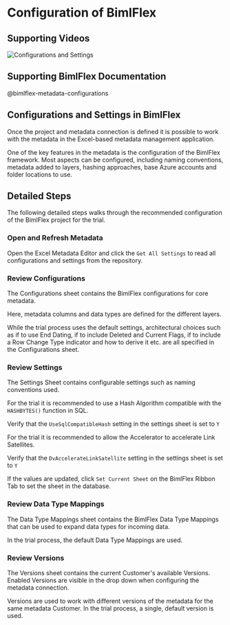 # Configuration of BimlFlex

## Supporting Videos

![Configurations and Settings](https://www.youtube.com/watch?v=yMDi0RaB9G8?rel=0&autoplay=0)

## Supporting BimlFlex Documentation

@bimlflex-metadata-configurations

## Configurations and Settings in BimlFlex

Once the project and metadata connection is defined it is possible to work with the metadata in the Excel-based metadata management application.

One of the key features in the metadata is the configuration of the BimlFlex framework. Most aspects can be configured, including naming conventions, metadata added to layers, hashing approaches, base Azure accounts and folder locations to use.

## Detailed Steps

The following detailed steps walks through the recommended configuration of the BimlFlex project for the trial.

### Open and Refresh Metadata

Open the Excel Metadata Editor and click the `Get All Settings` to read all configurations and settings from the repository.

### Review Configurations

The Configurations sheet contains the BimlFlex configurations for core metadata.

Here, metadata columns and data types are defined for the different layers.

While the trial process uses the default settings, architectural choices such as if to use End Dating, if to include Deleted and Current Flags, if to include a Row Change Type indicator and how to derive it etc. are all specified in the Configurations sheet.

### Review Settings

The Settings Sheet contains configurable settings such as naming conventions used.

For the trial it is recommended to use a Hash Algorithm compatible with the `HASHBYTES()` function in SQL.

Verify that the `UseSqlCompatibleHash` setting in the settings sheet is set to `Y`

For the trial it is recommended to allow the Accelerator to accelerate Link Satellites.

Verify that the `DvAccelerateLinkSatellite` setting in the settings sheet is set to `Y`

If the values are updated, click `Set Current Sheet` on the BimlFlex Ribbon Tab to set the sheet in the database.

### Review Data Type Mappings

The Data Type Mappings sheet contains the BimlFlex Data Type Mappings that can be used to expand data types for incoming data.

In the trial process, the default Data Type Mappings are used.

### Review Versions

The Versions sheet contains the current Customer's available Versions. Enabled Versions are visible in the drop down when configuring the metadata connection.

Versions are used to work with different versions of the metadata for the same metadata Customer. In the trial process, a single, default version is used.
